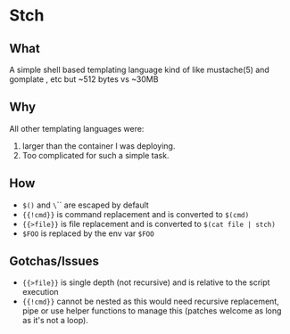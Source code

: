# Stch

## What

A simple shell based templating language kind of like mustache(5) and gomplate , etc but ~512 bytes vs ~30MB

## Why

All other templating languages were:

1. larger than the container I was deploying.
2. Too complicated for such a simple task.

## How

* `$()` and `\`\`` are escaped by default
* `{{!cmd}}` is command replacement and is converted to `$(cmd)`
* `{{>file}}` is file replacement and is converted to `$(cat file | stch)`
* `$FOO` is replaced by the env var `$FOO`

## Gotchas/Issues

* `{{>file}}` is single depth (not recursive) and is relative to the script execution
* `{{!cmd}}` cannot be nested as this would need recursive replacement, pipe or use helper functions to manage this (patches welcome as long as it's not a loop).

